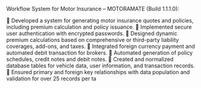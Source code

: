 Workflow System for Motor Insurance – MOTORAMATE (Build 1.1.1.0): 

 Developed a system for generating motor insurance quotes and policies, including premium 
calculation and policy issuance. 
 Implemented secure user authentication with encrypted passwords. 
 Designed dynamic premium calculations based on comprehensive or third-party liability coverages, add-ons, 
and taxes. 
 Integrated foreign currency payment and automated debit transaction for brokers. 
 Automated generation of policy schedules, credit notes and debit notes. 
 Created and normalized database tables for vehicle data, user information, and transaction records. 
 Ensured primary and foreign key relationships with data population and validation for over 25 records per ta 
